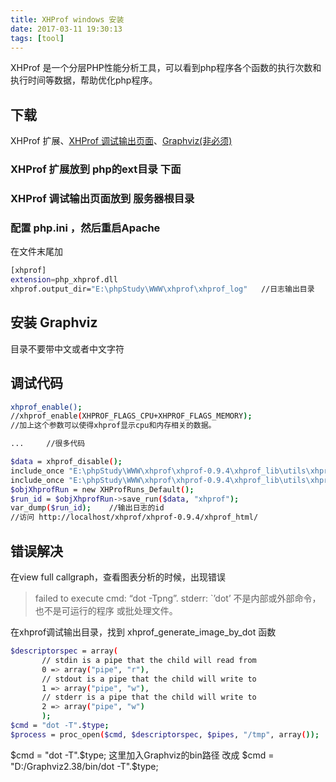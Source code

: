 ```yaml
---
title: XHProf windows 安装
date: 2017-03-11 19:30:13
tags: [tool]
---
```

XHProf 是一个分层PHP性能分析工具，可以看到php程序各个函数的执行次数和执行时间等数据，帮助优化php程序。
<!-- more -->

## 下载
XHProf 扩展、[XHProf 调试输出页面](http://pecl.php.net/package/xhprof)、[Graphviz(非必须)](http://www.graphviz.org/Download_windows.php)

### XHProf 扩展放到 php的ext目录 下面
### XHProf 调试输出页面放到 服务器根目录
### 配置 php.ini ，然后重启Apache

在文件末尾加

``` bash
[xhprof]
extension=php_xhprof.dll
xhprof.output_dir="E:\phpStudy\WWW\xhprof\xhprof_log"	//日志输出目录
```

## 安装 Graphviz

目录不要带中文或者中文字符

## 调试代码

``` bash
xhprof_enable();
//xhprof_enable(XHPROF_FLAGS_CPU+XHPROF_FLAGS_MEMORY);
//加上这个参数可以使得xhprof显示cpu和内存相关的数据。

...		//很多代码

$data = xhprof_disable();
include_once "E:\phpStudy\WWW\xhprof\xhprof-0.9.4\xhprof_lib\utils\xhprof_lib.php";
include_once "E:\phpStudy\WWW\xhprof\xhprof-0.9.4\xhprof_lib\utils\xhprof_runs.php";
$objXhprofRun = new XHProfRuns_Default();
$run_id = $objXhprofRun->save_run($data, "xhprof");
var_dump($run_id);    //输出日志的id
//访问 http://localhost/xhprof/xhprof-0.9.4/xhprof_html/
```

## 错误解决

在view full callgraph，查看图表分析的时候，出现错误
>failed to execute cmd: “dot -Tpng”. stderr: `’dot’ 不是内部或外部命令，也不是可运行的程序 或批处理文件。

在xhprof调试输出目录，找到 xhprof_generate_image_by_dot 函数

``` bash
$descriptorspec = array(
       // stdin is a pipe that the child will read from
       0 => array("pipe", "r"),
       // stdout is a pipe that the child will write to
       1 => array("pipe", "w"),
       // stderr is a pipe that the child will write to
       2 => array("pipe", "w")
       );
$cmd = "dot -T".$type;
$process = proc_open($cmd, $descriptorspec, $pipes, "/tmp", array());
```

$cmd = "dot -T".$type; 这里加入Graphviz的bin路径 改成 $cmd = "D:/Graphviz2.38/bin/dot -T".$type;
